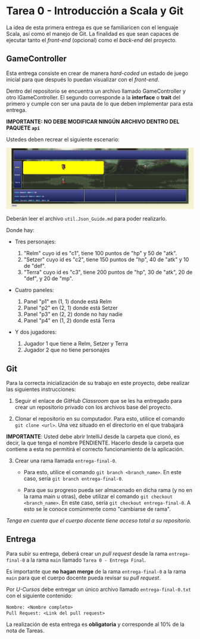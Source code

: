 # Tarea 0 - Introducción a Scala y Git

La idea de esta primera entrega es que se familiaricen con el lenguaje Scala,
así como el manejo de Git. La finalidad es que sean capaces de ejecutar tanto el
_front-end_ (opcional) como el _back-end_ del proyecto.

## GameController

Esta entrega consiste en crear de manera _hard-coded_ un estado de juego inicial
para que después lo puedan visualizar con el _front-end_.

Dentro del repositorio se encuentra un archivo llamado GameController y otro
IGameController. El segundo corresponde a la **interface** o **trait** del
primero y cumple con ser una pauta de lo que deben implementar para esta
entrega.

**IMPORTANTE: NO DEBE MODIFICAR NINGÚN ARCHIVO DENTRO DEL PAQUETE `api`**

Ustedes deben recrear el siguiente escenario:

![resultado.jpg](resultado.jpg)

Deberán leer el archivo `util.Json_Guide.md` para poder realizarlo.

Donde hay:
- Tres personajes:
    1. "Relm" cuyo id es "c1", tiene 100 puntos de "hp" y 50 de "atk".
    2. "Setzer" cuyo id es "c2", tiene 150 puntos de "hp", 40 de "atk" y 10 de
       "def".
    3. "Terra" cuyo id es "c3", tiene 200 puntos de "hp", 30 de "atk", 20 de
       "def", y 20 de "mp".

- Cuatro paneles:
    1. Panel "p1" en (1, 1) donde está Relm
    2. Panel "p2" en (2, 1) donde está Setzer
    3. Panel "p3" en (2, 2) donde no hay nadie
    4. Panel "p4" en (1, 2) donde está Terra

- Y dos jugadores:
    1. Jugador 1 que tiene a Relm, Setzer y Terra
    2. Jugador 2 que no tiene personajes

## Git
Para la correcta inicialización de su trabajo en este proyecto, debe realizar
las siguientes instrucciones:

1. Seguir el enlace de *GitHub Classroom* que se les ha entregado para crear un
   repositorio privado con los archivos base del proyecto.

2. Clonar el repositorio en su computador. Para esto, utilice el comando
   ``git clone <url>``. Una vez situado en el directorio en el que trabajará

**IMPORTANTE**: Usted debe abrir IntelliJ desde la carpeta que clonó, es decir,
la que tenga el nombre PENDIENTE. Hacerlo desde la carpeta que contiene a esta
no permitirá el correcto funcionamiento de la aplicación.

3. Crear una rama llamada ``entrega-final-0``.

    - Para esto, utilice el comando ``git branch <branch_name>``. En este caso,
      sería ``git branch entrega-final-0``.

    - Para que su progreso pueda ser almacenado en dicha rama (y no en la rama
      main u otras), debe utilizar el comando ``git checkout <branch_name>``. En
      este caso, sería ``git checkout entrega-final-0``. A esto se le conoce
      comúnmente como "cambiarse de rama".

*Tenga en cuenta que el cuerpo docente tiene acceso total a su repositorio.*

## Entrega
Para subir su entrega, deberá crear un *pull request* desde la rama
``entrega-final-0`` a la rama ``main`` llamado ``Tarea 0 - Entrega Final``.

Es importante que **no hagan merge** de la rama ``entrega-final-0`` a la rama
``main`` para que el cuerpo docente pueda revisar su *pull request*.

Por *U-Cursos* debe entregar un único archivo llamado ``entrega-final-0.txt``
con el siguiente contenido:

```
Nombre: <Nombre completo>
Pull Request: <Link del pull request>
```

La realización de esta entrega es **obligatoria** y corresponde al 10% de la
nota de Tareas.
